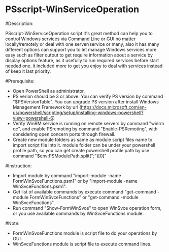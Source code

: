 # PSscript-WinServiceOperation

#Description:

PSscript-WinServiceOperation script it's great method can help you to control Windows services via Command Line or GUI no matter locally/remotely or deal with one server/service or many, also it has many different options can support you to let manage Windows services more easy such as filter output to get require information about a service by display options feature, as it usefully to run required services before start needed one. it included more to get you enjoy to deal with services instead of keep it last priority.


#Prerequisite:

- Open PowerShell as administrator.
- PS verion should be 3 or above.
  You can verify PS version by command "$PSVersionTable".
  You can upgrade PS version after install Windows Management Framework by url (https://docs.microsoft.com/en-us/powershell/scripting/setup/installing-windows-powershell?view=powershell-6)
- Verify WinRM service is running on remote servers by command "winrm qc", and enable PSremoting by command "Enable-PSRemoting", with considering open concern ports through firewall.
- Create new module folders as same as module script files name to import script file into it.
  module folder can be under your powershell profile path, so you can get create powershell profile path by use command     "$env:PSModulePath.split(";")[0]"

#Instruction:

- Import module by command "import-module -name FormWinSvceFunctions.psm1" or by "import-module -name WinSvceFunctions.psm1".
- Get list of available commands by execute command "get-command -module FormWinSvceFunctions" or "get-command -module WinSvceFunctions".
- Run command "Show-FormWinSvce" to open WinSvce operation form, or you use available commands by WinSvceFunctions module.

#Note:
- FormWinSvceFunctions module is script file to do your operations by GUI.
- WinSvceFunctions module is script file to execute command lines.
